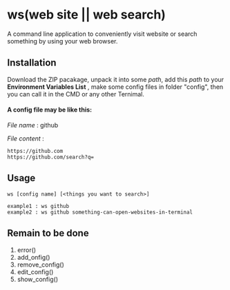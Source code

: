 # ws(web site || web search)
A command line application to conveniently visit website or search something by using your web browser.


## Installation
Download the ZIP pacakage, unpack it into some *path*, add this *path* to your **Environment Variables List** , make some config files in folder "config",  then you can call it in the CMD or any other Ternimal.

#### **A config file may be like this:**

*File name* : github

*File content* : 
```
https://github.com
https://github.com/search?q=
```
## Usage
```
ws [config name] [<things you want to search>]

example1 : ws github 
example2 : ws github something-can-open-websites-in-terminal
```
## Remain to be done
1. error()
2. add_onfig()
3. remove_config()
4. edit_config()
5. show_config()